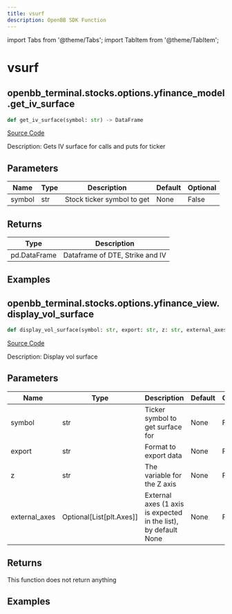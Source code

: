 ```yaml
---
title: vsurf
description: OpenBB SDK Function
---
```


import Tabs from '@theme/Tabs';
import TabItem from '@theme/TabItem';

# vsurf

<Tabs>
<TabItem value="model" label="Model" default>

## openbb_terminal.stocks.options.yfinance_model.get_iv_surface

```python title='openbb_terminal/stocks/options/yfinance_model.py'
def get_iv_surface(symbol: str) -> DataFrame
```
[Source Code](https://github.com/OpenBB-finance/OpenBBTerminal/tree/main/openbb_terminal/stocks/options/yfinance_model.py#L367)

Description: Gets IV surface for calls and puts for ticker

## Parameters

| Name | Type | Description | Default | Optional |
| ---- | ---- | ----------- | ------- | -------- |
| symbol | str | Stock ticker symbol to get | None | False |

## Returns

| Type | Description |
| ---- | ----------- |
| pd.DataFrame | Dataframe of DTE, Strike and IV |

## Examples



</TabItem>
<TabItem value="view" label="View">

## openbb_terminal.stocks.options.yfinance_view.display_vol_surface

```python title='openbb_terminal/stocks/options/yfinance_view.py'
def display_vol_surface(symbol: str, export: str, z: str, external_axes: Optional[List[matplotlib.axes._axes.Axes]]) -> None
```
[Source Code](https://github.com/OpenBB-finance/OpenBBTerminal/tree/main/openbb_terminal/stocks/options/yfinance_view.py#L1128)

Description: Display vol surface

## Parameters

| Name | Type | Description | Default | Optional |
| ---- | ---- | ----------- | ------- | -------- |
| symbol | str | Ticker symbol to get surface for | None | False |
| export | str | Format to export data | None | False |
| z | str | The variable for the Z axis | None | False |
| external_axes | Optional[List[plt.Axes]] | External axes (1 axis is expected in the list), by default None | None | False |

## Returns

This function does not return anything

## Examples



</TabItem>
</Tabs>